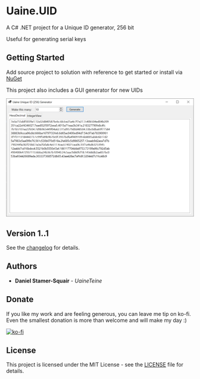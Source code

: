 # Uaine.UID

A C# .NET project for a Unique ID generator, 256 bit

Useful for generating serial keys

## Getting Started

Add source project to solution with reference to get started or install via [NuGet](https://www.nuget.org/packages/Uaine.UID/)

This project also includes a GUI generator for new UIDs

![screenshot](https://raw.githubusercontent.com/uaineteine/Uaine.UID/master/images/screenshot.png)

## Version 1..1

See the [changelog](changelog.txt) for details.

## Authors

* **Daniel Stamer-Squair** - *UaineTeine*

## Donate

If you like my work and are feeling generous, you can leave me tip on ko-fi. Even the smallest donation is more than welcome and will make my day :)

[![ko-fi](https://ko-fi.com/img/githubbutton_sm.svg)](https://ko-fi.com/C0C43PQ0I)

<!--Alternatively you can become a patron :D

[![patroen](https://i.imgur.com/SWniXXj.png)](https://www.patreon.com/bePatron?u=51145413)-->

## License

This project is licensed under the MIT License - see the [LICENSE](LICENSE) file for details.
